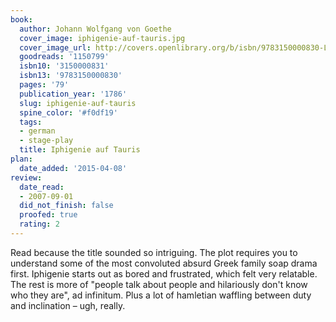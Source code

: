 ```yaml
---
book:
  author: Johann Wolfgang von Goethe
  cover_image: iphigenie-auf-tauris.jpg
  cover_image_url: http://covers.openlibrary.org/b/isbn/9783150000830-L.jpg
  goodreads: '1150799'
  isbn10: '3150000831'
  isbn13: '9783150000830'
  pages: '79'
  publication_year: '1786'
  slug: iphigenie-auf-tauris
  spine_color: '#f0df19'
  tags:
  - german
  - stage-play
  title: Iphigenie auf Tauris
plan:
  date_added: '2015-04-08'
review:
  date_read:
  - 2007-09-01
  did_not_finish: false
  proofed: true
  rating: 2
---
```


Read because the title sounded so intriguing. The plot requires you to understand some of the most convoluted absurd
Greek family soap drama first. Iphigenie starts out as bored and frustrated, which felt very relatable. The rest is more
of "people talk about people and hilariously don't know who they are", ad infinitum. Plus a lot of hamletian waffling
between duty and inclination – ugh, really.
